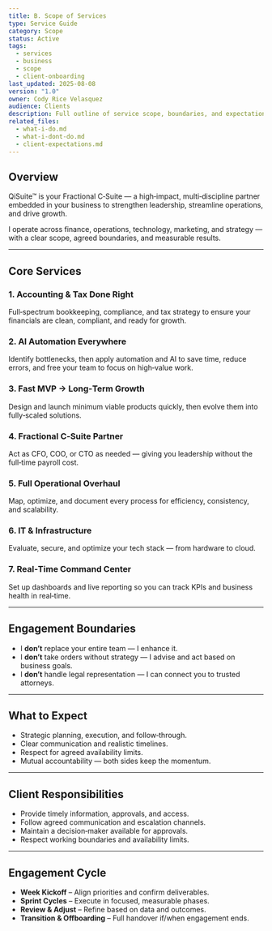```yaml
---
title: B. Scope of Services
type: Service Guide
category: Scope
status: Active
tags:
  - services
  - business
  - scope
  - client-onboarding
last_updated: 2025-08-08
version: "1.0"
owner: Cody Rice Velasquez
audience: Clients
description: Full outline of service scope, boundaries, and expectations for engagements.
related_files:
  - what-i-do.md
  - what-i-dont-do.md
  - client-expectations.md
---
```


## Overview
QiSuite™ is your Fractional C‑Suite — a high‑impact, multi‑discipline partner embedded in your business to strengthen leadership, streamline operations, and drive growth.

I operate across finance, operations, technology, marketing, and strategy — with a clear scope, agreed boundaries, and measurable results.

---

## Core Services

### 1. Accounting & Tax Done Right
Full‑spectrum bookkeeping, compliance, and tax strategy to ensure your financials are clean, compliant, and ready for growth.

### 2. AI Automation Everywhere
Identify bottlenecks, then apply automation and AI to save time, reduce errors, and free your team to focus on high‑value work.

### 3. Fast MVP → Long‑Term Growth
Design and launch minimum viable products quickly, then evolve them into fully‑scaled solutions.

### 4. Fractional C‑Suite Partner
Act as CFO, COO, or CTO as needed — giving you leadership without the full‑time payroll cost.

### 5. Full Operational Overhaul
Map, optimize, and document every process for efficiency, consistency, and scalability.

### 6. IT & Infrastructure
Evaluate, secure, and optimize your tech stack — from hardware to cloud.

### 7. Real‑Time Command Center
Set up dashboards and live reporting so you can track KPIs and business health in real‑time.

---

## Engagement Boundaries

- I **don’t** replace your entire team — I enhance it.  
- I **don’t** take orders without strategy — I advise and act based on business goals.  
- I **don’t** handle legal representation — I can connect you to trusted attorneys.  

---

## What to Expect
- Strategic planning, execution, and follow‑through.  
- Clear communication and realistic timelines.  
- Respect for agreed availability limits.  
- Mutual accountability — both sides keep the momentum.  

---

## Client Responsibilities
- Provide timely information, approvals, and access.  
- Follow agreed communication and escalation channels.  
- Maintain a decision‑maker available for approvals.  
- Respect working boundaries and availability limits.  

---

## Engagement Cycle
- **Week Kickoff** – Align priorities and confirm deliverables.  
- **Sprint Cycles** – Execute in focused, measurable phases.  
- **Review & Adjust** – Refine based on data and outcomes.  
- **Transition & Offboarding** – Full handover if/when engagement ends.